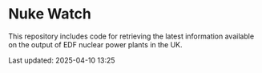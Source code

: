 # Nuke Watch

This repository includes code for retrieving the latest information available on the output of EDF nuclear power plants in the UK.

Last updated: 2025-04-10 13:25